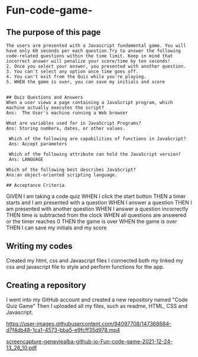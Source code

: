 # Fun-code-game-
## The purpose of this page 


```
The users are presented with a Javascript fundamental game. You will have only 60 seconds per each question.Try to answer the following code-related questions within the time limit. Keep in mind that incorrect answer will penalize your score/time by ten seconds!
2. Once you select your answer, you presented with another question.
3. You can't select any option once time goes off.
4. You can't exit from the Quiz while you're playing.
5. WHEN the game is over, you can save my initials and score


## Quiz Questions and Answers 
When a user views a page containing a JavaScript program, which machine actually executes the script?
Ans:  The User's machine running a Web browser

What are variables used for in JavaScript Programs?
Ans: Storing numbers, dates, or other values.

 Which of the following are capabilities of functions in JavaScript?
 Ans: Accept parameters

 Which of the following attribute can hold the JavaScript version?
 Ans: LANGUAGE

Which of the following best describes JavaScript?
Ans:an object-oriented scripting language.

## Acceptance Criteria

```
GIVEN I am taking a code quiz
WHEN I click the start button
THEN a timer starts and I am presented with a question
WHEN I answer a question
THEN I am presented with another question
WHEN I answer a question incorrectly
THEN time is subtracted from the clock
WHEN all questions are answered or the timer reaches 0
THEN the game is over
WHEN the game is over
THEN I can save my initials and my score

## Writing my codes
Created my html, css and Javascript files 
I connected both my linked my css and javascript file to style and perform functions for the app. 

## Creating a repository
I went into my GitHub account and created a new repository named "Code Quiz Game"
Then I uploaded all my files, such as readme, HTML, CSS and Javascript.



https://user-images.githubusercontent.com/94097708/147368684-d7f4db48-1ca1-4573-bba5-e9fcff35d978.mp4


[screencapture-geneviealba-github-io-Fun-code-game-2021-12-24-13_26_10.pdf](https://github.com/Geneviealba/Fun-code-game-/files/7775003/screencapture-geneviealba-github-io-Fun-code-game-2021-12-24-13_26_10.pdf)

